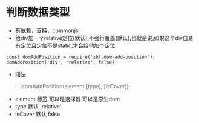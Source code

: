 # 判断数据类型
* 有依赖，支持，commonjs
* 给div加一个relative定位(默认),不强行覆盖(默认),也就是说,如果这个div自身有定位且定位不是static,才会给他加个定位
```
const domAddPosition = require('zhf.dom-add-position');
domAddPosition('div', 'relative', false);
```
* 语法
> domAddPosition(element [type], [isCover]);
* element 标签 可以是选择器 可以是原生dom 
* type 默认 'relative'
* isCover 默认 false
